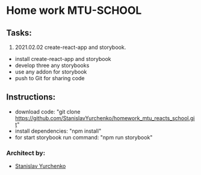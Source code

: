 # Home work MTU-SCHOOL

## Tasks:

1. 2021.02.02 create-react-app and storybook.

- install create-react-app and storybook
- develop three any storybooks
- use any addon for storybook
- push to Git for sharing code

## Instructions:

- download code: "git clone
  https://github.com/StanislavYurchenko/homework_mtu_reacts_school.git"
- install dependencies: "npm install"
- for start storybook run command: "npm run storybook"

### Architect by:

- [Stanislav Yurchenko](https://github.com/StanislavYurchenko)
